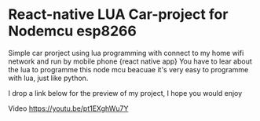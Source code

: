 # React-native  LUA Car-project for Nodemcu esp8266
Simple car prorject using lua programming with connect to my home wifi network and run by mobile phone {react native app}
You have to lear about the lua to programme this node mcu beacuae it's very easy to programme with lua, just like python.

I drop a link below for the preview of my project,
I hope you would enjoy 

Video https://youtu.be/pt1EXghWu7Y
